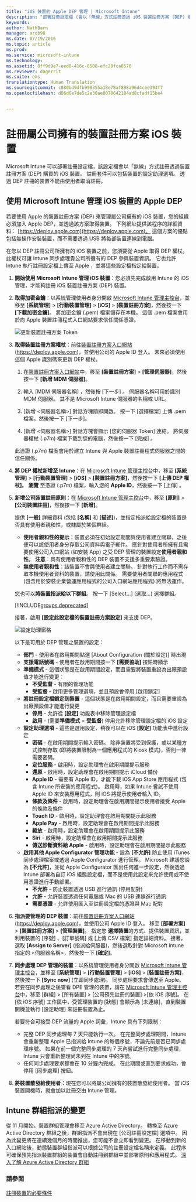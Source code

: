 ```yaml
---
title: "iOS 裝置的 Apple DEP 管理 | Microsoft Intune"
description: "部署註冊設定檔 (會以「無線」方式註冊透過 iOS 裝置註冊方案 (DEP) 購買的 iOS 裝置)，來管理 Apple 裝置。"
keywords: 
author: NathBarn
manager: arob98
ms.date: 07/19/2016
ms.topic: article
ms.prod: 
ms.service: microsoft-intune
ms.technology: 
ms.assetid: 8ff9d9e7-eed8-416c-8508-efc20fca8578
ms.reviewer: dagerrit
ms.suite: ems
translationtype: Human Translation
ms.sourcegitcommit: c880bd9dfb998355a18e78af898a96d4cee393f7
ms.openlocfilehash: d06d6e7de5c2e30ae8078642184ad8cfadf15be4


---
```


# 註冊屬公司擁有的裝置註冊方案 iOS 裝置
Microsoft Intune 可以部署註冊設定檔，該設定檔會以「無線」方式註冊透過裝置註冊方案 (DEP) 購買的 iOS 裝置。 註冊套件可以包括裝置的設定助理選項。 透過 DEP 註冊的裝置不能由使用者取消註冊。

## 使用 Microsoft Intune 管理 iOS 裝置的 Apple DEP
若要使用 Apple 的裝置註冊方案 (DEP) 來管理屬公司擁有的 iOS 裝置，您的組織必須加入 Apple DEP，並透過該方案取得裝置。 下列網址提供該程序的詳細資料：  [https://deploy.apple.com](https://deploy.apple.com)。 這個方案的優點包括無操作安裝裝置，而不需要透過 USB 將每部裝置連線到電腦。

在您以 DEP 註冊公司所擁有的 iOS 裝置之前，您須要從 Apple 取得 DEP 權杖。 此權杖可讓 Intune 同步處理貴公司所擁有的 DEP 參與裝置資訊。 它也允許 Intune 執行註冊設定檔上傳至 Apple ，並將這些設定檔指定給裝置。

1.  **開始使用 Microsoft Intune 管理 iOS 裝置**：您必須先完成啟用 Intune 的 iOS 管理，才能夠註冊 iOS 裝置註冊方案 (DEP) 裝置。

2.  **取得加密金鑰**：以系統管理使用者身分開啟 [Microsoft Intune 管理主控台](http://manage.microsoft.com)，並移至 **[系統管理]** &gt; **[行動裝置管理]** &gt; **[iOS]** &gt; **[裝置註冊方案]**，然後按一下 **[下載加密金鑰]**。 將加密金鑰 (.pem) 檔案儲存在本機。 這個 .pem 檔案會用於向 Apple 裝置註冊程式入口網站要求信任關係憑證。

      ![更新裝置註冊方案 Token](../media/dev-sa-ios-dep.png)

3.  **取得裝置註冊方案權杖**：前往[裝置註冊方案入口網站](https://deploy.apple.com) (https://deploy.apple.com)，並使用公司的 Apple ID 登入。 未來必須使用這個 Apple 識別碼來更新 DEP 權杖。

    1.  在[裝置註冊方案入口網站](https://deploy.apple.com)中，移至 **[裝置註冊方案]** &gt; **[管理伺服器]**，然後按一下 **[新增 MDM 伺服器]**。

    2.  輸入 [MDM 伺服器名稱]  ，然後按 [下一步] 。 伺服器名稱可用於識別 MDM 伺服器。 其不是 Microsoft Intune 伺服器的名稱或 URL。

    3.  [新增 &lt;伺服器名稱&gt;] 對話方塊隨即開啟。 按一下 [選擇檔案] 上傳 .pem 檔案，然後按一下 [下一步]。

    4.  [新增 &lt;伺服器名稱&gt;] 對話方塊會顯示 [您的伺服器 Token] 連結。 將伺服器權杖 (.p7m) 檔案下載到您的電腦，然後按一下 [完成] 。

    此憑證 (.p7m) 檔案會用於建立 Intune 與 Apple 裝置註冊程式伺服器之間的信任關係。

4.  **將 DEP 權杖新增至 Intune**：在 [Microsoft Intune 管理主控台](http://manage.microsoft.com)中，移至 **[系統管理]** &gt; **[行動裝置管理]** &gt; **[iOS]** &gt; **[裝置註冊方案]**，然後按一下 **[上傳 DEP 權杖]**。 **瀏覽** 至憑證 (.p7m) 檔案，輸入您的 **Apple ID**，然後按一下 [上傳] 。

5.  **新增公司裝置註冊原則**：在 [Microsoft Intune 管理主控台](http://manage.microsoft.com)中，移至 **[原則]** &gt; **[公司裝置註冊]**，然後按一下 **[新增]**。

    提供 **[一般]** 詳細資料 (包括 **[名稱]** 和 **[描述]**)，並指定指派給設定檔的裝置是否具有使用者親和性，或隸屬於某個群組。
      - **使用者親和性的提示**：裝置必須在初始設定期間與使用者建立關聯，之後便可以該使用者身分存取公司資料與電子郵件。  應針對使用者所擁有且需要使用公司入口網站 (如安裝 App) 之受 DEP 管理的裝置設定**使用者親和性**。 **注意**︰具有使用者親和性的 DEP 裝置不支援多重要素驗證。
      - **無使用者親和性**：該裝置不會與使用者建立關聯。 針對執行工作而不需存取本機使用者資料的裝置，請使用此關係。 需要使用者關聯的應用程式 (包含用於安裝企業營運應用程式的公司入口網站應用程式) 將無法運作。

    您也可以**將裝置指派給以下群組**。 按一下 [Select...] (選取…) 選擇群組。

    [!INCLUDE[groups deprecated](../includes/group-deprecation.md)]

    接著，啟用 **[設定此設定檔的裝置註冊方案設定]** 來支援 DEP。

      ![設定助理窗格](../media/pol-sa-corp-enroll.png)

     以下是可用於 DEP 管理之裝置的設定：

     - **部門** - 使用者在啟用期間點選 [About Configuration (關於設定)] 時出現
     - **支援電話號碼** - 使用者在啟用期間按一下 **[需要協助]** 按鈕時顯示
     - **準備模式** - 這個狀態是在啟用期間設定，而且需要將裝置重設為出廠預設值才能進行變更︰
        - **不受監督** - 有限的管理功能
        - **受監督** - 啟用更多管理選項，並且預設會停用 [啟用鎖定]
     - **將註冊設定檔鎖定到裝置** - 這個狀態是在啟用期間設定，而且需要重設為出廠預設值才能進行變更
        - **停用** - 允許從 **[設定]** 功能表中移除管理設定檔
        - **啟用** - (需要**準備模式** = **受監督**) 停用允許移除管理設定檔的 iOS 設定
     - **設定助理選項** - 這些是選用設定，稍後可以在 iOS **[設定]** 功能表中進行設定
        - **密碼** - 在啟用期間提示輸入密碼。 除非裝置將受到保護，或以某種方式控制存取 (即將裝置限制為一個應用程式的 Kiosk 模式)，否則一律需要密碼。
        - **定位服務** - 啟用時，設定助理會在啟用期間提示服務
        - **還原** - 啟用時，設定助理會在啟用期間提示 iCloud 備份
        - **Apple ID** - 需要有 Apple ID，才能下載 iOS App Store 應用程式 (包含 Intune 所安裝的應用程式)。 啟用時，如果 Intune 嘗試不使用 Apple ID 來安裝應用程式，則 iOS 將提示使用者輸入 ID。
        - **條款及條件** - 啟用時，設定助理會在啟用期間提示使用者接受 Apple 的條款及條件
        - **Touch ID** - 啟用時，設定助理會在啟用期間提示此服務
        - **Apple Pay** - 啟用時，設定助理會在啟用期間提示此服務
        - **縮放** - 啟用時，設定助理會在啟用期間提示此服務
        - **Siri** - 啟用時，設定助理會在啟用期間提示此服務
        - **傳送診斷資料給 Apple** - 啟用時，設定助理會在啟用期間提示此服務
     -  **啟用其他 Apple Configurator 管理功能** - 設為 **[不允許]** 防止使用 iTunes 同步處理檔案或透過 Apple Configurator 進行管理。 Microsoft 建議您設為 **[不允許]**，並從 Apple Configurator 匯出任何進一步設定，然後透過 Intune 部署為自訂 iOS 組態設定檔，而不是使用此設定來允許使用或不使用憑證進行手動部署。
        - **不允許** - 防止裝置透過 USB 進行通訊 (停用配對)
        - **允許** - 允許裝置透過任何電腦或 Mac 的 USB 連線進行通訊
        - **需要憑證** - 允許使用匯入至註冊設定檔的憑證與 Mac 配對

6.  **指派要管理的 DEP 裝置**：前往[裝置註冊方案入口網站](https://deploy.apple.com) (https://deploy.apple.com)，並使用公司 Apple ID 登入。 移至 **[部署方案]** &gt; **[裝置註冊方案]** &gt; **[管理裝置]**。 指定您 **選擇裝置**的方式、提供裝置資訊，並利用裝置的 [序號] 、[訂單號碼] 或 [上傳 CSV 檔案] 指定詳細資料。 接著，選取 **[Assign to Server]** (指派給伺服器)，然後選取針對 Microsoft Intune 指定的 &lt;伺服器名稱&gt;，然後按一下 **[確定]**。

7.  **同步處理 DEP 管理的裝置**：以系統管理使用者身分開啟 [Microsoft Intune 管理主控台](http://manage.microsoft.com)，並移至 **[系統管理]** &gt; **[行動裝置管理]** &gt; **[iOS]** &gt; **[裝置註冊方案]**，然後按一下 **[Sync now]** (立即同步處理)。 同步處理要求會傳送至 Apple。 若要在同步處理之後查看 DPE 管理的裝置，請在 [Microsoft Intune 管理主控台](http://manage.microsoft.com)中，移至 [群組] &gt; [所有裝置] &gt; [公司預先註冊的裝置] &gt;[依 iOS 序號]。 在 [依 iOS 序號] 工作區中，受管理裝置的 [狀態] 會顯示為 [未連線]，直到裝置開機並執行 [設定助理] 來註冊裝置為止。

    若要符合可接受 DEP 流量的 Apple 詞彙，Intune 具有下列限制︰
     -  完整 DEP 同步處理每 7 天只能執行一次。 在完整同步處理期間，Intune 會重新整理 Apple 已指派給 Intune 的每個序號，不論先前是否已同步處理序號。 如果在前一個完整同步處理的 7 天內嘗試進行完整同步處理，Intune 只會重新整理尚未列在 Intune 中的序號。
     -  任何同步處理要求都會在 10 分鐘內完成。 在此期間或直到要求成功，會停用 [同步處理] 按鈕。

8.  **將裝置散發給使用者**：現在您可以將屬公司擁有的裝置散發給使用者。 當 iOS 裝置開機時，就會加以註冊交由 Intune 管理。

## Intune 群組指派的變更

從 11 月開始，裝置群組管理會移至 Azure Active Directory。 轉換至 Azure Active Directory 群組之後，群組指派不會出現在 [公司註冊設定檔] 選項中。 因為此變更將在連續幾個月的時間推出，您可能不會立即看到變更。 在移動到新的入口網站後，動態裝置群組指派可以根據公司的註冊設定檔名稱來定義。 此程序可確保預先指派裝置群組的裝置會自動註冊到群組中並部署原則和應用程式。 [深入了解 Azure Active Directory 群組](https://azure.microsoft.com/documentation/articles/active-directory-accessmanagement-manage-groups/)

### 請參閱
[註冊裝置的必要條件](prerequisites-for-enrollment.md)



<!--HONumber=Sep16_HO4-->


